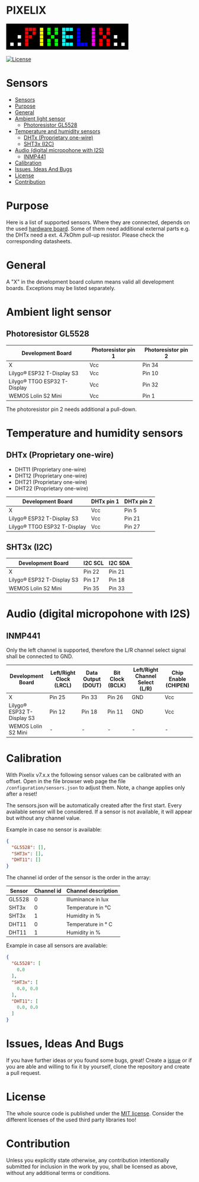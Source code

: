 # PIXELIX <!-- omit in toc -->
![PIXELIX](./images/LogoBlack.png)

[![License](https://img.shields.io/badge/license-MIT-blue.svg)](http://choosealicense.com/licenses/mit/)

# Sensors

- [Sensors](#sensors)
- [Purpose](#purpose)
- [General](#general)
- [Ambient light sensor](#ambient-light-sensor)
  - [Photoresistor GL5528](#photoresistor-gl5528)
- [Temperature and humidity sensors](#temperature-and-humidity-sensors)
  - [DHTx (Proprietary one-wire)](#dhtx-proprietary-one-wire)
  - [SHT3x (I2C)](#sht3x-i2c)
- [Audio (digital micropohone with I2S)](#audio-digital-micropohone-with-i2s)
  - [INMP441](#inmp441)
- [Calibration](#calibration)
- [Issues, Ideas And Bugs](#issues-ideas-and-bugs)
- [License](#license)
- [Contribution](#contribution)

# Purpose
Here is a list of supported sensors. Where they are connected, depends on the used [hardware board](./boards/README.md). Some of them need additional external parts e.g. the DHTx need a ext. 4.7kOhm pull-up resistor. Please check the corresponding datasheets.

# General
A "X" in the development board column means valid all development boards. Exceptions may be listed separately.

# Ambient light sensor

## Photoresistor GL5528

| Development Board | Photoresistor pin 1 | Photoresistor pin 2 |
| ----------------- | ------------------- | ------------------- |
| X | Vcc | Pin 34 |
| Lilygo&reg; ESP32 T-Display S3 | Vcc | Pin 10 |
| Lilygo&reg; TTGO ESP32 T-Display | Vcc | Pin 32 |
| WEMOS Lolin S2 Mini | Vcc | Pin 1 |

The photoresistor pin 2 needs additional a pull-down.

# Temperature and humidity sensors

## DHTx (Proprietary one-wire)
* DHT11 (Proprietary one-wire)
* DHT12 (Proprietary one-wire)
* DHT21 (Proprietary one-wire)
* DHT22 (Proprietary one-wire)

| Development Board | DHTx pin 1 | DHTx pin 2 |
| ----------------- | ---------- | ---------- |
| X | Vcc | Pin 5 |
| Lilygo&reg; ESP32 T-Display S3 | Vcc | Pin 21 |
| Lilygo&reg; TTGO ESP32 T-Display | Vcc | Pin 27 |

## SHT3x (I2C)

| Development Board | I2C SCL | I2C SDA |
| ----------------- | ------- | ------- |
| X | Pin 22 | Pin 21 |
| Lilygo&reg; ESP32 T-Display S3 | Pin 17 | Pin 18 |
| WEMOS Lolin S2 Mini | Pin 35 | Pin 33 |

# Audio (digital micropohone with I2S)

## INMP441
Only the left channel is supported, therefore the L/R channel select signal shall be connected to GND.

| Development Board | Left/Right Clock (LRCL) | Data Output (DOUT) | Bit Clock (BCLK) | Left/Right Channel Select (L/R) | Chip Enable (CHIPEN) |
| ----------------- | ----------------------- | ------------------ | ---------------- | ------------------------------- | -------------------- |
| X | Pin 25 | Pin 33 | Pin 26 | GND | Vcc |
| Lilygo&reg; ESP32 T-Display S3 | Pin 12 | Pin 18 | Pin 11 | GND | Vcc |
| WEMOS Lolin S2 Mini | - | - | - | - | - |

# Calibration
With Pixelix v7.x.x the following sensor values can be calibrated with an offset. Open in the file browser web page the file ```/configuration/sensors.json``` to adjust them. Note, a change applies only after a reset!

The sensors.json will be automatically created after the first start. Every available sensor will be considered. If a sensor is not available, it will appear but without any channel value.

Example in case no sensor is available:
```json
{
  "GL5528": [],
  "SHT3x": [],
  "DHT11": []
}
```

The channel id order of the sensor is the order in the array:

| Sensor | Channel id | Channel description |
| - | - | - |
| GL5528 | 0 | Illuminance in lux |
| SHT3x | 0 | Temperature in °C |
| SHT3x | 1 | Humidity in % |
| DHT11 | 0 | Temperature in ° C |
| DHT11 | 1 | Humidity in % |

Example in case all sensors are available:
```json
{
  "GL5528": [
    0.0
  ],
  "SHT3x": [
    0.0, 0.0
  ],
  "DHT11": [
    0.0, 0.0
  ]
}
```

# Issues, Ideas And Bugs
If you have further ideas or you found some bugs, great! Create a [issue](https://github.com/BlueAndi/esp-rgb-led-matrix/issues) or if you are able and willing to fix it by yourself, clone the repository and create a pull request.

# License
The whole source code is published under the [MIT license](http://choosealicense.com/licenses/mit/).
Consider the different licenses of the used third party libraries too!

# Contribution
Unless you explicitly state otherwise, any contribution intentionally submitted for inclusion in the work by you, shall be licensed as above, without any
additional terms or conditions.
